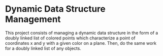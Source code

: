 # Dynamic Data Structure Management
This project consists of managing a dynamic data structure in the form of a doubly linked list of colored points which characterize a point of coordinates x and y with a given color on a plane. Then, do the same work for a doubly linked list of any objects.
